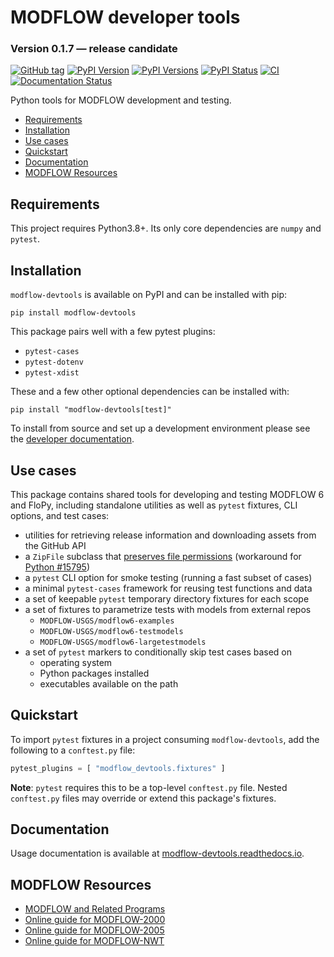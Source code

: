 # MODFLOW developer tools

### Version 0.1.7 &mdash; release candidate
[![GitHub tag](https://img.shields.io/github/tag/MODFLOW-USGS/modflow-devtools.svg)](https://github.com/MODFLOW-USGS/modflow-devtools/tags/latest)
[![PyPI Version](https://img.shields.io/pypi/v/modflow-devtools.png)](https://pypi.python.org/pypi/modflow-devtools)
[![PyPI Versions](https://img.shields.io/pypi/pyversions/modflow-devtools.png)](https://pypi.python.org/pypi/modflow-devtools)
[![PyPI Status](https://img.shields.io/pypi/status/modflow-devtools.png)](https://pypi.python.org/pypi/modflow-devtools)
[![CI](https://github.com/MODFLOW-USGS/modflow-devtools/actions/workflows/ci.yml/badge.svg)](https://github.com/MODFLOW-USGS/modflow-devtools/actions/workflows/ci.yml)
[![Documentation Status](https://readthedocs.org/projects/modflow-devtools/badge/?version=latest)](https://modflow-devtools.readthedocs.io/en/latest/?badge=latest)

Python tools for MODFLOW development and testing.

<!-- START doctoc generated TOC please keep comment here to allow auto update -->
<!-- DON'T EDIT THIS SECTION, INSTEAD RE-RUN doctoc TO UPDATE -->

- [Requirements](#requirements)
- [Installation](#installation)
- [Use cases](#use-cases)
- [Quickstart](#quickstart)
- [Documentation](#documentation)
- [MODFLOW Resources](#modflow-resources)

<!-- END doctoc generated TOC please keep comment here to allow auto update -->

## Requirements

This project requires Python3.8+. Its only core dependencies are `numpy` and `pytest`.

## Installation

`modflow-devtools` is available on PyPI and can be installed with pip:

```shell
pip install modflow-devtools
```

This package pairs well with a few pytest plugins:

- `pytest-cases`
- `pytest-dotenv`
- `pytest-xdist`

These and a few other optional dependencies can be installed with:

```shell
pip install "modflow-devtools[test]"
```

To install from source and set up a development environment please see the [developer documentation](DEVELOPER.md).

## Use cases

This package contains shared tools for developing and testing MODFLOW 6 and FloPy, including standalone utilities as well as `pytest` fixtures, CLI options, and test cases:

- utilities for retrieving release information and downloading assets from the GitHub API
- a `ZipFile` subclass that [preserves file permissions](https://stackoverflow.com/questions/39296101/python-zipfile-removes-execute-permissions-from-binaries) (workaround for [Python #15795](https://bugs.python.org/issue15795))
- a `pytest` CLI option for smoke testing (running a fast subset of cases)
- a minimal `pytest-cases` framework for reusing test functions and data
- a set of keepable `pytest` temporary directory fixtures for each scope
- a set of fixtures to parametrize tests with models from external repos
  - `MODFLOW-USGS/modflow6-examples`
  - `MODFLOW-USGS/modflow6-testmodels`
  - `MODFLOW-USGS/modflow6-largetestmodels`
- a set of `pytest` markers to conditionally skip test cases based on
  - operating system
  - Python packages installed
  - executables available on the path

## Quickstart

To import `pytest` fixtures in a project consuming `modflow-devtools`, add the following to a `conftest.py` file:

```python
pytest_plugins = [ "modflow_devtools.fixtures" ]
```

**Note**: `pytest` requires this to be a top-level `conftest.py` file. Nested `conftest.py` files may override or extend this package's fixtures.

## Documentation

Usage documentation is available at [modflow-devtools.readthedocs.io](https://modflow-devtools.readthedocs.io/en/latest/).

## MODFLOW Resources

+ [MODFLOW and Related Programs](https://water.usgs.gov/ogw/modflow/)
+ [Online guide for MODFLOW-2000](https://water.usgs.gov/nrp/gwsoftware/modflow2000/Guide/)
+ [Online guide for MODFLOW-2005](https://water.usgs.gov/ogw/modflow/MODFLOW-2005-Guide/)
+ [Online guide for MODFLOW-NWT](https://water.usgs.gov/ogw/modflow-nwt/MODFLOW-NWT-Guide/)
